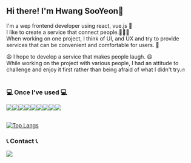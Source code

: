 ## Hi there! I'm Hwang SooYeon👋

I'm a wep frontend developer using react, vue.js 🚀<br>
I like to create a service that connect people.🧑‍🤝‍🧑<br>
When working on one project, I think of UI, and UX and try to provide services that can be convenient and comfortable for users. 💚 <br>

😆 I hope to develop a service that makes people laugh. 😆<br>
While working on the project with various people, I had an attitude to challenge and enjoy it first rather than being afraid of what I didn't try.🔥
<br><br>

### 💻 Once I've used 💻

<div style="display: flex; flex-direction: row;">
  <img src="https://img.shields.io/badge/HTML5-E34F26?style=flat-square&logo=HTML5&logoColor=white"/>
  <img src="https://img.shields.io/badge/CSS3-1572B6?style=flat-square&logo=CSS3&logoColor=white"/>
  <img src="https://img.shields.io/badge/FIGMA-F24E1E?style=flat-square&logo=FIGMA&logoColor=white"/>
  <img src="https://img.shields.io/badge/JavaScript-F7DF1E?style=flat-square&logo=JavaScript&logoColor=black"/>
  <img src="https://img.shields.io/badge/TypeScipt-3178C6?style=flat-square&logo=TypeScript&logoColor=white"/>
  <img src="https://img.shields.io/badge/React-61DAFB?style=flat-square&logo=React&logoColor=white"/>
  <img src="https://img.shields.io/badge/ReactNative-0088CC?style=flat-square&logo=React&logoColor=white"/>
  <img src="https://img.shields.io/badge/Vue.js-4FC08D?style=flat-square&logo=Vue.js&logoColor=white"/>
  <img src="https://img.shields.io/badge/Java-176E88?style=flat-square&logo=Java&logoColor=white"/>
</div><br>

  [![Top Langs](https://github-readme-stats.vercel.app/api/top-langs/?username=H-sooyeon)](https://github.com/anuraghazra/github-readme-stats)


### 📞 Contact 📞

<div style="display:flex; flex-direction:row;">
    <a href="mailto:a96908798@gmail.com">
        <img src="https://img.shields.io/badge/Gmail-EA4335?style=flat-square&logo=Gmail&logoColor=white"/>
    </a>
</div><br>

<!--
**H-sooyeon/H-sooyeon** is a ✨ _special_ ✨ repository because its `README.md` (this file) appears on your GitHub profile.

Here are some ideas to get you started:

- 🔭 I’m currently working on ...
- 🌱 I’m currently learning ...
- 👯 I’m looking to collaborate on ...
- 🤔 I’m looking for help with ...
- 💬 Ask me about ...
- 📫 How to reach me: ...
- 😄 Pronouns: ...
- ⚡ Fun fact: ...
-->
